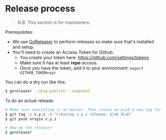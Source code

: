 Release process
===============

> N.B. This section is for maintainers.

Prerequisites: 

* We use [GoReleaser](https://goreleaser.com/) to perform releases so make sure
that's installed and setup.
* You'll need to create an Access Token for Github. 
  * You create your token here: https://github.com/settings/tokens
  * Make sure it has at least **repo** access.
  * Once you have the token, add it to your environment:  `export GITHUB_TOKEN=xyz`


You can do a dry run like this:

```sh
$ goreleaser --skip-publish --snapshot
```

To do an actual release:

```sh
# Make sure everything is on master. Then create an push a new tag for your release
$ git tag -a x.y.z -m "Creating x.y.z release: blah blah"
$ git push origin x.y.z

# Now do the release!
$ goreleaser
```

